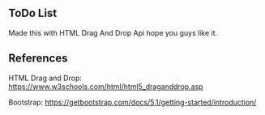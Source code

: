 ## ToDo List

Made this with HTML Drag And Drop Api hope you guys like it.

## References

HTML Drag and Drop: https://www.w3schools.com/html/html5_draganddrop.asp

Bootstrap: https://getbootstrap.com/docs/5.1/getting-started/introduction/
